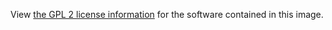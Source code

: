 View [the GPL 2 license information](https://github.com/rocker-org/rocker/blob/master/LICENSE)
for the software contained in this image.
